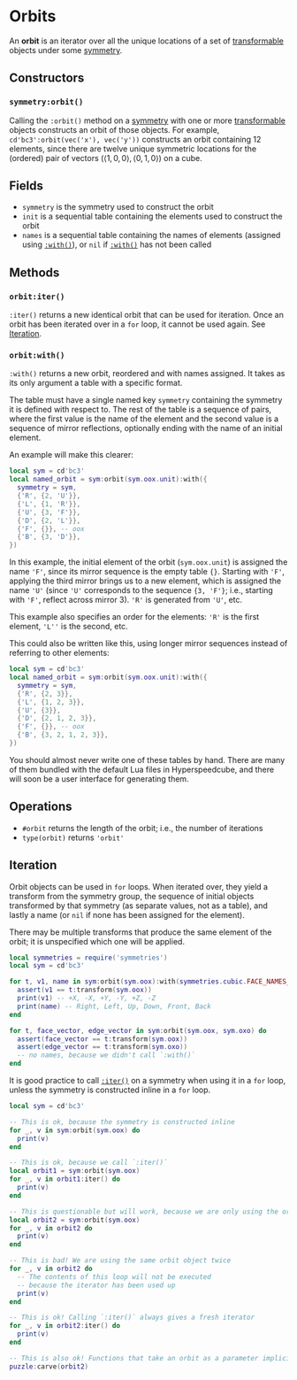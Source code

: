 # Orbits

An **orbit** is an iterator over all the unique locations of a set of [transformable] objects under some [symmetry].

[transformable]: transforms.md#methods
[symmetry]: symmetries.md

## Constructors

### `symmetry:orbit()`

Calling the `:orbit()` method on a [symmetry] with one or more [transformable] objects constructs an orbit of those objects. For example, `cd'bc3':orbit(vec('x'), vec('y'))` constructs an orbit containing 12 elements, since there are twelve unique symmetric locations for the (ordered) pair of vectors $(\langle 1,0,0 \rangle, \langle 0,1,0 \rangle)$ on a cube.

## Fields

- `symmetry` is the symmetry used to construct the orbit
- `init` is a sequential table containing the elements used to construct the orbit
- `names` is a sequential table containing the names of elements (assigned using [`:with()`](#orbitwith)), or `nil` if [`:with()`](#orbitwith) has not been called

## Methods

### `orbit:iter()`

`:iter()` returns a new identical orbit that can be used for iteration. Once an orbit has been iterated over in a `for` loop, it cannot be used again. See [Iteration](#iteration).

### `orbit:with()`

`:with()` returns a new orbit, reordered and with names assigned. It takes as its only argument a table with a specific format.

The table must have a single named key `symmetry` containing the symmetry it is defined with respect to. The rest of the table is a sequence of pairs, where the first value is the name of the element and the second value is a sequence of mirror reflections, optionally ending with the name of an initial element.

An example will make this clearer:

```lua title="Example using symmetry:with()"
local sym = cd'bc3'
local named_orbit = sym:orbit(sym.oox.unit):with({
  symmetry = sym,
  {'R', {2, 'U'}},
  {'L', {1, 'R'}},
  {'U', {3, 'F'}},
  {'D', {2, 'L'}},
  {'F', {}}, -- oox
  {'B', {3, 'D'}},
})
```

In this example, the initial element of the orbit (`sym.oox.unit`) is assigned the name `'F'`, since its mirror sequence is the empty table `{}`. Starting with `'F'`, applying the third mirror brings us to a new element, which is assigned the name `'U'` (since `'U'` corresponds to the sequence `{3, 'F'}`; i.e., starting with `'F'`, reflect across mirror 3). `'R'` is generated from `'U'`, etc.

This example also specifies an order for the elements: `'R'` is the first element, `'L''` is the second, etc.

This could also be written like this, using longer mirror sequences instead of referring to other elements:

```lua title="Example using symmetry:with() with no named references"
local sym = cd'bc3'
local named_orbit = sym:orbit(sym.oox.unit):with({
  symmetry = sym,
  {'R', {2, 3}},
  {'L', {1, 2, 3}},
  {'U', {3}},
  {'D', {2, 1, 2, 3}},
  {'F', {}}, -- oox
  {'B', {3, 2, 1, 2, 3}},
})
```

You should almost never write one of these tables by hand. There are many of them bundled with the default Lua files in Hyperspeedcube, and there will soon be a user interface for generating them.

## Operations

- `#orbit` returns the length of the orbit; i.e., the number of iterations
- `type(orbit)` returns `'orbit'`

## Iteration

Orbit objects can be used in `for` loops. When iterated over, they yield a transform from the symmetry group, the sequence of initial objects transformed by that symmetry (as separate values, not as a table), and lastly a name (or `nil` if none has been assigned for the element).

There may be multiple transforms that produce the same element of the orbit; it is unspecified which one will be applied.

```lua title="Examples iterating over orbits"
local symmetries = require('symmetries')
local sym = cd'bc3'

for t, v1, name in sym:orbit(sym.oox):with(symmetries.cubic.FACE_NAMES_LONG) do
  assert(v1 == t:transform(sym.oox))
  print(v1) -- +X, -X, +Y, -Y, +Z, -Z
  print(name) -- Right, Left, Up, Down, Front, Back
end

for t, face_vector, edge_vector in sym:orbit(sym.oox, sym.oxo) do
  assert(face_vector == t:transform(sym.oox))
  assert(edge_vector == t:transform(sym.oxo))
  -- no names, because we didn't call `:with()`
end
```

It is good practice to call [`:iter()`](#iter) on a symmetry when using it in a `for` loop, unless the symmetry is constructed inline in a `for` loop.

```lua title="Examples of when to use orbit:iter()"
local sym = cd'bc3'

-- This is ok, because the symmetry is constructed inline
for _, v in sym:orbit(sym.oox) do
  print(v)
end

-- This is ok, because we call `:iter()`
local orbit1 = sym:orbit(sym.oox)
for _, v in orbit1:iter() do
  print(v)
end

-- This is questionable but will work, because we are only using the orbit once
local orbit2 = sym:orbit(sym.oox)
for _, v in orbit2 do
  print(v)
end

-- This is bad! We are using the same orbit object twice
for _, v in orbit2 do
  -- The contents of this loop will not be executed
  -- because the iterator has been used up
  print(v)
end

-- This is ok! Calling `:iter()` always gives a fresh iterator
for _, v in orbit2:iter() do
  print(v)
end

-- This is also ok! Functions that take an orbit as a parameter implicitly call `:iter()`
puzzle:carve(orbit2)
```
